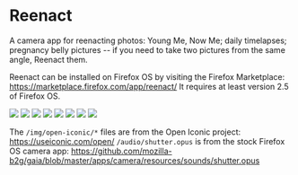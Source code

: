 Reenact
=======

A camera app for reenacting photos: Young Me, Now Me; daily timelapses; pregnancy belly pictures -- if you need to take two pictures from the same angle, Reenact them.

Reenact can be installed on Firefox OS by visiting the Firefox Marketplace: https://marketplace.firefox.com/app/reenact/  It requires at least version 2.5 of Firefox OS.

![](screenshots/firefox-os/intro.png)
![](screenshots/firefox-os/pick.png)
![](screenshots/firefox-os/gallery.png)
![](screenshots/firefox-os/capture-init.png)
![](screenshots/firefox-os/capture.png)
![](screenshots/firefox-os/confirm.png)
![](screenshots/firefox-os/save-type.png)
![](screenshots/firefox-os/share.png)

The `/img/open-iconic/*` files are from the Open Iconic project: https://useiconic.com/open/
`/audio/shutter.opus` is from the stock Firefox OS camera app: https://github.com/mozilla-b2g/gaia/blob/master/apps/camera/resources/sounds/shutter.opus